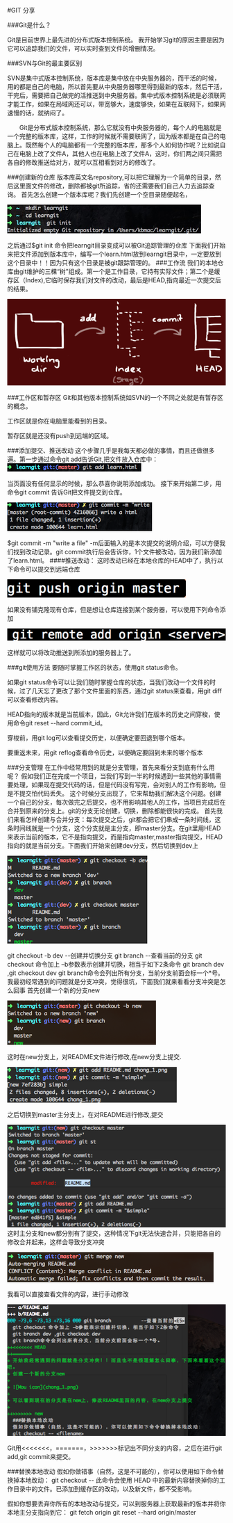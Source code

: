 #GIT 分享

###Git是什么？

Git是目前世界上最先进的分布式版本控制系统。
我开始学习git的原因主要是因为它可以追踪我们的文件，可以实时查到文件的增删情况。

###SVN与Git的最主要区别

SVN是集中式版本控制系统，版本库是集中放在中央服务器的，而干活的时候，用的都是自己的电脑，所以首先要从中央服务器哪里得到最新的版本，然后干活，干完后，需要把自己做完的活推送到中央服务器。集中式版本控制系统是必须联网才能工作，如果在局域网还可以，带宽够大，速度够快，如果在互联网下，如果网速慢的话，就纳闷了。

　　Git是分布式版本控制系统，那么它就没有中央服务器的，每个人的电脑就是一个完整的版本库，这样，工作的时候就不需要联网了，因为版本都是在自己的电脑上。既然每个人的电脑都有一个完整的版本库，那多个人如何协作呢？比如说自己在电脑上改了文件A，其他人也在电脑上改了文件A，这时，你们两之间只需把各自的修改推送给对方，就可以互相看到对方的修改了。

###创建新的仓库
版本库英文名repository,可以把它理解为一个简单的目录，然后这里面文件的修改，删除都被git所追踪，省的还需要我们自己人力去追踪查询。 首先怎么创建一个版本库呢？我们先创建一个空目录随便起名，

![Mou icon](img/a.jpg)

之后通过$git init 命令把learngit目录变成可以被Git追踪管理的仓库 下面我们开始来把文件添加到版本库中，编写一个learn.html放到learngit目录中，一定要放到这个目录中！！因为只有这个目录是被git跟踪管理的。
###工作流
我们的本地仓库由git维护的三棵“树”组成。第一个是工作目录，它持有实际文件；第二个是缓存区（Index),它临时保存我们对文件的改动，最后是HEAD,指向最近一次提交后的结果。

![Mou icon](img/gongzuo.png)

###工作区和暂存区
Git和其他版本控制系统如SVN的一个不同之处就是有暂存区的概念。

工作区就是你在电脑里能看到的目录。

暂存区就是还没有push到远端的区域。

###添加提交、推送改动
这个步骤几乎是我每天都必做的事情，而且还做很多遍。第一步通过命令git add告诉Git,把文件放入仓库中：
![Mou icon](img/add.png)

当页面没有任何显示的时候，那么恭喜你说明添加成功。 接下来开始第二步，用命令git commit 告诉Git把文件提交到仓库。

![Mou icon](img/commit.png)

$git commit -m "write a file" -m后面输入的是本次提交的说明介绍，可以方便我们找到改动记录。git commit执行后会告诉你，1个文件被改动，因为我们新添加了learn.html。
####推送改动：
这时改动已经在本地仓库的HEAD中了，执行以下命令可以提交到远端仓库

![Mou icon](img/push.png)

如果没有铺克隆现有仓库，但是想让仓库连接到某个服务器，可以使用下列命令添加

![Mou icon](img/remote.png)

这样就可以将改动推送到所添加的服务器上了。

###git使用方法
要随时掌握工作区的状态，使用git status命令。

如果git status命令可以让我们随时掌握仓库的状态，当我们改动一个文件的时候，过了几天忘了更改了那个文件里面的东西，通过git status来查看，用git diff可以查看修改内容。

HEAD指向的版本就是当前版本，因此，Git允许我们在版本的历史之间穿梭，使用命令git reset --hard commit_id。

穿梭前，用git log可以查看提交历史，以便确定要回退到哪个版本。

要重返未来，用git reflog查看命令历史，以便确定要回到未来的哪个版本

###分支管理
在工作中经常用到的就是分支管理，首先来看分支到底有什么用呢？
假如我们正在完成一个项目，当我们写到一半的时候遇到一些其他的事情需要处理，如果现在提交代码的话，但是代码没有写完，会对别人的工作有影响，但是不提交怕代码丢失。
这个时候分支出现了，它来帮助我们解决这个问题。创建一个自己的分支，每次做完之后提交，也不用影响其他人的工作，当项目完成后在合并到原来的分支上。git的分支无论创建，切换，删除都能很快的完成。
首先我们来看怎样创建与合并分支：每次提交之后，git都会把它们串成一条时间线，这条时间线就是一个分支，这个分支就是主分支，即master分支。在git里用HEAD来表示当前的版本，它不是指向提交，而是指向master,master指向提交，HEAD指向的就是当前分支。下面我们开始来创建dev分支，然后切换到dev上

![Mou icon](img/checkout.png)

git checkout -b dev  --创建并切换分支
git branch           --查看当前的分支
git checkout 命令加上 –b参数表示创建并切换，相当于如下2条命令
git branch dev ,git checkout dev
git branch命令会列出所有分支，当前分支前面会标一个*号。
我最初经常遇到的问题就是分支冲突，觉得很坑，下面我们就来看看分支冲突是怎么回事
首先创建一个新的分支new

![Mou icon](img/chong_1.png)

这时在new分支上，对README文件进行修改,在new分支上提交.

![Mou icon](img/chong_2.png)

之后切换到master主分支上，在对README进行修改,提交

![Mou icon](img/chong_3.png)
这时主分支和new都分别有了提交，这种情况下git无法快速合并，只能把各自的修改合并起来，这样会导致分支冲突

![Mou icon](img/chong_4.png)

我看可以直接查看文件的内容，进行手动修改

![Mou icon](img/chong_5.png)

Git用<<<<<<<，=======，>>>>>>>标记出不同分支的内容，之后在进行git add,git commit来提交。

###替换本地改动
假如你做错事（自然，这是不可能的），你可以使用如下命令替换掉本地改动：
git checkout -- <filename>
此命令会使用 HEAD 中的最新内容替换掉你的工作目录中的文件。已添加到缓存区的改动，以及新文件，都不受影响。

假如你想要丢弃你所有的本地改动与提交，可以到服务器上获取最新的版本并将你本地主分支指向到它：
git fetch origin
git reset --hard origin/master
